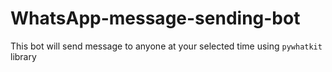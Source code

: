 # WhatsApp-message-sending-bot
This bot will send message to anyone at your selected time using `pywhatkit` library
